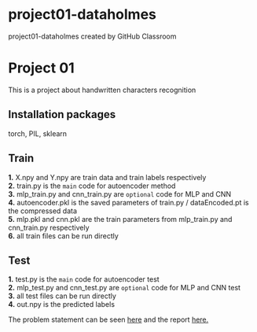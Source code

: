 # project01-dataholmes
project01-dataholmes created by GitHub Classroom

# Project 01
This is a project about handwritten characters recognition

## Installation packages

torch, PIL, sklearn

## Train

**1.** X.npy and Y.npy are train data and train labels respectively    
**2.** train.py is the `main` code for autoencoder method    
**3.** mlp_train.py and cnn_train.py are `optional` code for MLP and CNN    
**4.** autoencoder.pkl is the saved parameters of train.py / dataEncoded.pt is the compressed data    
**5.** mlp.pkl and cnn.pkl are the train parameters from mlp_train.py and cnn_train.py respectively    
**6.** all train files can be run directly    

## Test

**1.** test.py is the `main` code for autoencoder test    
**2.** mlp_test.py and cnn_test.py are `optional` code for MLP and CNN test    
**3.** all test files can be run directly    
**4.** out.npy is the predicted labels    

The problem statement can be seen [here](https://github.com/cyx01293/EEL5840-Fundamentals-of-Machine-Learning/blob/master/project01/project1.pdf) and the report [here.](https://github.com/cyx01293/EEL5840-Fundamentals-of-Machine-Learning/blob/master/project01/Project01_report.pdf)
